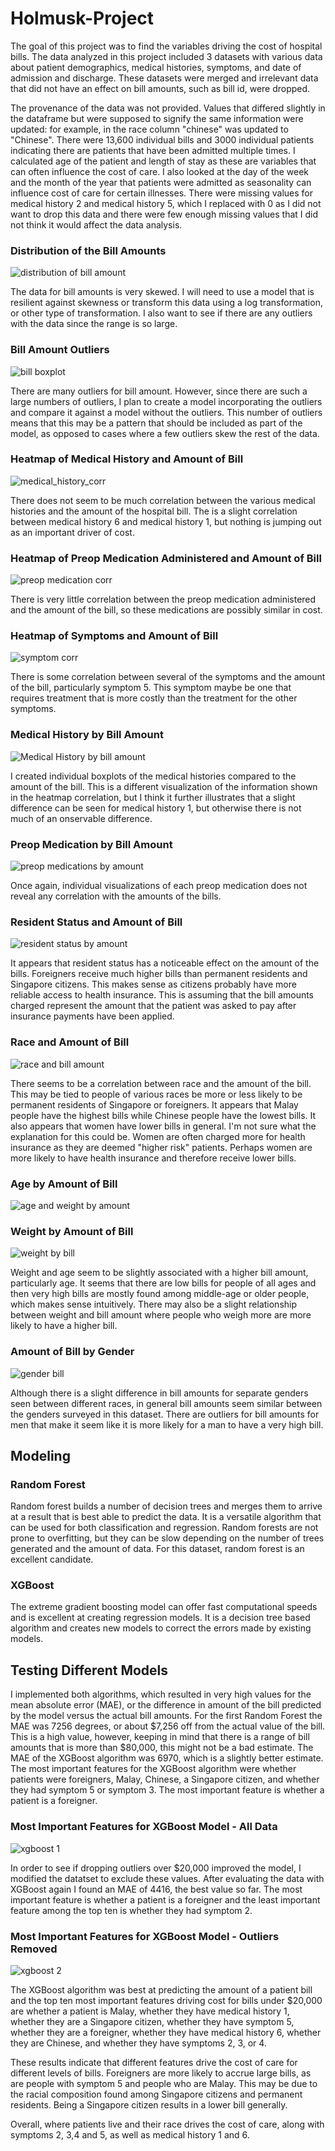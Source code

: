# Holmusk-Project

The goal of this project was to find the variables driving the cost of hospital bills. The data analyzed in this project included 3 datasets with various data about patient demographics, medical histories, symptoms, and date of admission and discharge. These datasets were merged and irrelevant data that did not have an effect on bill amounts, such as bill id, were dropped. 

The provenance of the data was not provided. Values that differed slightly in the dataframe but were supposed to signify the same information were updated: for example, in the race column "chinese" was updated to "Chinese". There were 13,600 individual bills and 3000 individual patients indicating there are patients that have been admitted multiple times. I calculated age of the patient and length of stay as these are variables that can often influence the cost of care. I also looked at the day of the week and the month of the year that patients were admitted as seasonality can influence cost of care for certain illnesses. There were missing values for medical history 2 and medical history 5, which I replaced with 0 as I did not want to drop this data and there were few enough missing values that I did not think it would affect the data analysis. 

### Distribution of the Bill Amounts 

![distribution of bill amount](https://user-images.githubusercontent.com/66225041/129909655-ecd87703-9224-453f-b845-56500259ebce.png)

The data for bill amounts is very skewed. I will need to use a model that is resilient against skewness or transform this data using a log transformation, or other type of transformation. I also want to see if there are any outliers with the data since the range is so large. 

### Bill Amount Outliers 

![bill boxplot](https://user-images.githubusercontent.com/66225041/129910285-2e363795-3673-430f-b6bd-a4bc72fee6a5.png)

There are many outliers for bill amount. However, since there are such a large numbers of outliers, I plan to create a model incorporating the outliers and compare it against a model without the outliers. This number of outliers means that this may be a pattern that should be included as part of the model, as opposed to cases where a few outliers skew the rest of the data. 

### Heatmap of Medical History and Amount of Bill 

![medical_history_corr](https://user-images.githubusercontent.com/66225041/129902458-3468a320-0a8f-48f2-80a6-6939b3f304df.png)

There does not seem to be much correlation between the various medical histories and the amount of the hospital bill. The is a slight correlation between medical history 6 and medical history 1, but nothing is jumping out as an important driver of cost. 

### Heatmap of Preop Medication Administered and Amount of Bill

![preop medication corr](https://user-images.githubusercontent.com/66225041/129903158-5d89522e-b18f-4f57-b512-f347703de91f.png)

There is very little correlation between the preop medication administered and the amount of the bill, so these medications are possibly similar in cost. 

### Heatmap of Symptoms and Amount of Bill 

![symptom corr](https://user-images.githubusercontent.com/66225041/129904200-a0f3910d-8e7a-4de7-bb5e-c678cd6a83ab.png)

There is some correlation between several of the symptoms and the amount of the bill, particularly symptom 5. This symptom maybe be one that requires treatment that is more costly than the treatment for the other symptoms. 

### Medical History by Bill Amount

![Medical History by bill amount](https://user-images.githubusercontent.com/66225041/129910973-b7be483a-e6c4-4bfa-b263-882549f43b93.png)

I created individual boxplots of the medical histories compared to the amount of the bill. This is a different visualization of the information shown in the heatmap correlation, but I think it further illustrates that a slight difference can be seen for medical history 1, but otherwise there is not much of an onservable difference. 

### Preop Medication by Bill Amount 

![preop medications by amount](https://user-images.githubusercontent.com/66225041/129912990-d0504dbf-4d16-426e-bdaf-5755d27d6f7a.png)

Once again, individual visualizations of each preop medication does not reveal any correlation with the amounts of the bills. 

### Resident Status and Amount of Bill

![resident status by amount ](https://user-images.githubusercontent.com/66225041/129913272-228a380a-7676-467f-8dcb-44f0706b83a0.png)

It appears that resident status has a noticeable effect on the amount of the bills. Foreigners receive much higher bills than permanent residents and Singapore citizens. This makes sense as citizens probably have more reliable access to health insurance. This is assuming that the bill amounts charged represent the amount that the patient was asked to pay after insurance payments have been applied. 

### Race and Amount of Bill

![race and bill amount ](https://user-images.githubusercontent.com/66225041/129915635-bedd7564-0a7f-492a-95b9-4fa7b2b72033.png)

There seems to be a correlation between race and the amount of the bill. This may be tied to people of various races be more or less likely to be permanent residents of Singapore or foreigners. It appears that Malay people have the highest bills while Chinese people have the lowest bills. It also appears that women have lower bills in general. I'm not sure what the explanation for this could be. Women are often charged more for health insurance as they are deemed "higher risk" patients. Perhaps women are more likely to have health insurance and therefore receive lower bills. 

### Age by Amount of Bill 

![age and weight by amount](https://user-images.githubusercontent.com/66225041/129916371-f8284ce6-61b6-49d6-acf1-cb5695790428.png)

### Weight by Amount of Bill 

![weight by bill](https://user-images.githubusercontent.com/66225041/129923021-d3d564b6-3402-440e-86f8-a7706703267b.png)

Weight and age seem to be slightly associated with a higher bill amount, particularly age. It seems that there are low bills for people of all ages and then very high bills are mostly found among middle-age or older people, which makes sense intuitively. There may also be a slight relationship between weight and bill amount where people who weigh more are more likely to have a higher bill. 

### Amount of Bill by Gender 

![gender bill](https://user-images.githubusercontent.com/66225041/129923597-b762031a-64e9-456c-be24-cac741ef3ea0.png)

Although there is a slight difference in bill amounts for separate genders seen between different races, in general bill amounts seem similar between the genders surveyed in this dataset. There are outliers for bill amounts for men that make it seem like it is more likely for a man to have a very high bill. 

## Modeling

### Random Forest 

Random forest builds a number of decision trees and merges them to arrive at a result that is best able to predict the data. It is a versatile algorithm that can be used for both classification and regression. Random forests are not prone to overfitting, but they can be slow depending on the number of trees generated and the amount of data. For this dataset, random forest is an excellent candidate. 

### XGBoost 

The extreme gradient boosting model can offer fast computational speeds and is excellent at creating regression models. It is a decision tree based algorithm and creates new models to correct the errors made by existing models. 

## Testing Different Models 

I implemented both algorithms, which resulted in very high values for the mean absolute error (MAE), or the difference in amount of the bill predicted by the model versus the actual bill amounts. For the first Random Forest the MAE was 7256 degrees, or about $7,256 off from the actual value of the bill. This is a high value, however, keeping in mind that there is a range of bill amounts that is more than $80,000, this might not be a bad estimate. The MAE of the XGBoost algorithm was 6970, which is a slightly better estimate. The most important features for the XGBoost algorithm were whether patients were foreigners, Malay, Chinese, a Singapore citizen, and whether they had symptom 5 or symptom 3. The most important feature is whether a patient is a foreigner. 

### Most Important Features for XGBoost Model - All Data

![xgboost 1](https://user-images.githubusercontent.com/66225041/129935377-b78771e6-274b-49b6-bfb7-4eb6de2eb0dc.png)

In order to see if dropping outliers over $20,000 improved the model, I modified the datatset to exclude these values. After evaluating the data with XGBoost again I found an MAE of 4416, the best value so far. The most important feature is whether a patient is a foreigner and the least important feature among the top ten is whether they had symptom 2.  

### Most Important Features for XGBoost Model - Outliers Removed

![xgboost 2 ](https://user-images.githubusercontent.com/66225041/129935717-b874cc32-f8cf-4abd-8f69-dee2a2ada63b.png)

The XGBoost algorithm was best at predicting the amount of a patient bill and the top ten most important features driving cost for bills under $20,000 are whether a patient is Malay, whether they have medical history 1, whether they are a Singapore citizen, whether they have symptom 5, whether they are a foreigner, whether they have medical history 6, whether they are Chinese, and whether they have symptoms 2, 3, or 4. 

These results indicate that different features drive the cost of care for different levels of bills. Foreigners are more likely to accrue large bills, as are people with symptom 5 and people who are Malay. This may be due to the racial composition found among Singapore citizens and permanent residents. Being a Singapore citizen results in a lower bill generally. 

Overall, where patients live and their race drives the cost of care, along with symptoms 2, 3,4 and 5, as well as medical history 1 and 6. 

